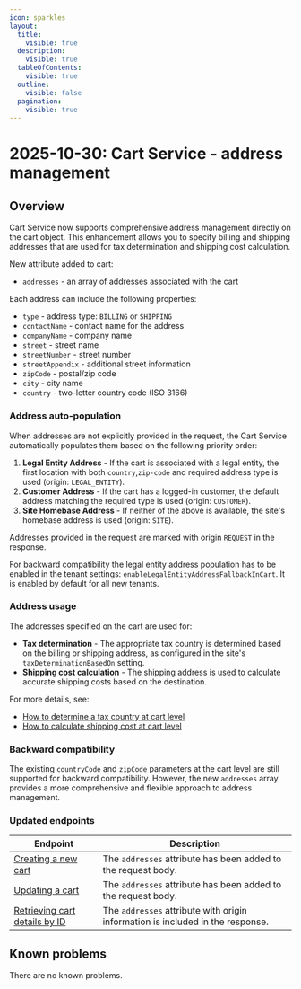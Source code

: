 ```yaml
---
icon: sparkles
layout:
  title:
    visible: true
  description:
    visible: true
  tableOfContents:
    visible: true
  outline:
    visible: false
  pagination:
    visible: true
---
```


# 2025-10-30: Cart Service - address management

## Overview

Cart Service now supports comprehensive address management directly on the cart object. This enhancement allows you to specify billing and shipping addresses that are used for tax determination and shipping cost calculation.

New attribute added to cart:

* `addresses` - an array of addresses associated with the cart

Each address can include the following properties:

* `type` - address type: `BILLING` or `SHIPPING`
* `contactName` - contact name for the address
* `companyName` - company name
* `street` - street name
* `streetNumber` - street number
* `streetAppendix` - additional street information
* `zipCode` - postal/zip code
* `city` - city name
* `country` - two-letter country code (ISO 3166)

### Address auto-population

When addresses are not explicitly provided in the request, the Cart Service automatically populates them based on the following priority order:

1. **Legal Entity Address** - If the cart is associated with a legal entity, the first location with both `country`,`zip-code` and required address type is used (origin: `LEGAL_ENTITY`).
2. **Customer Address** - If the cart has a logged-in customer, the default address matching the required type is used (origin: `CUSTOMER`).
3. **Site Homebase Address** - If neither of the above is available, the site's homebase address is used (origin: `SITE`).

Addresses provided in the request are marked with origin `REQUEST` in the response.

For backward compatibility the legal entity address population has to be enabled in the tenant settings: `enableLegalEntityAddressFallbackInCart`. It is enabled by default for all new tenants.

### Address usage

The addresses specified on the cart are used for:

* **Tax determination** - The appropriate tax country is determined based on the billing or shipping address, as configured in the site's `taxDeterminationBasedOn` setting.
* **Shipping cost calculation** - The shipping address is used to calculate accurate shipping costs based on the destination.

For more details, see:
* [How to determine a tax country at cart level](https://developer.emporix.io/api-references/api-guides/checkout/cart/cart#how-to-determine-a-tax-country-at-cart-level)
* [How to calculate shipping cost at cart level](https://developer.emporix.io/api-references/api-guides/checkout/cart/cart#how-to-calculate-shipping-cost-at-cart-level)

### Backward compatibility

The existing `countryCode` and `zipCode` parameters at the cart level are still supported for backward compatibility. However, the new `addresses` array provides a more comprehensive and flexible approach to address management.

### Updated endpoints

| Endpoint                                                                                                                                                                   | Description                                                            |
|----------------------------------------------------------------------------------------------------------------------------------------------------------------------------|------------------------------------------------------------------------|
| [Creating a new cart](https://developer.emporix.io/api-references/api-guides/checkout/cart/api-reference/carts#post-cart-tenant-carts)                    | The `addresses` attribute has been added to the request body.  |
| [Updating a cart](https://developer.emporix.io/api-references/api-guides/checkout/cart/api-reference/carts#put-cart-tenant-carts-cartid)                    | The `addresses` attribute has been added to the request body.  |
| [Retrieving cart details by ID](https://developer.emporix.io/api-references/api-guides/checkout/cart/api-reference/carts#get-cart-tenant-carts-cartid)                      | The `addresses` attribute with origin information is included in the response.  |

## Known problems

There are no known problems.

